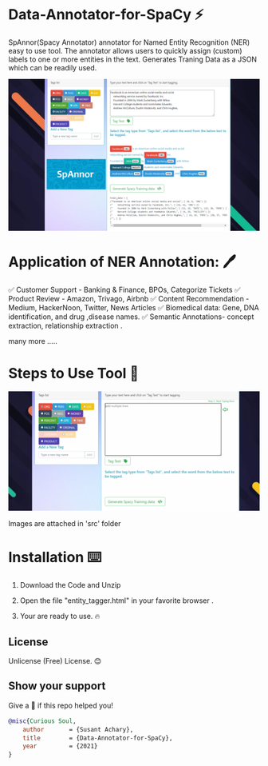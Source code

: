 # Data-Annotator-for-SpaCy ⚡

SpAnnor(Spacy Annotator) annotator for Named Entity Recognition (NER) easy to use tool. The annotator allows users to quickly assign (custom) labels to one or more entities in the text. Generates Traning Data as a JSON which can be readily used.

<img src="https://github.com/SSusantAchary/Data-Annotator-for-SpaCy/blob/main/src/Screen.PNG" width="1000">

# Application of NER Annotation: 🖊️
✅ Customer Support - Banking & Finance, BPOs, Categorize Tickets
✅ Product Review - Amazon, Trivago, Airbnb
✅ Content Recommendation - Medium, HackerNoon, Twitter, News Articles
✅ Biomedical data: Gene, DNA identification, and drug ,disease names. 
✅ Semantic Annotations- concept extraction, relationship extraction .

many more .....

# Steps to Use Tool 🚀

<img src="https://github.com/SSusantAchary/Data-Annotator-for-SpaCy/blob/main/src/Steps.gif" width = "720">

Images are attached in 'src' folder

# Installation ⌨️
1. Download the Code and Unzip

2. Open the file "entity_tagger.html" in your favorite browser . 

3. Your are ready to use. 🔥

<!-- LICENSE -->
## License
Unlicense (Free) License. 😊

## Show your support
Give a 🌟 if this repo helped you! 


```bibtex
@misc{Curious Soul,
    author       = {Susant Achary},
    title        = {Data-Annotator-for-SpaCy},
    year         = {2021}
}
```